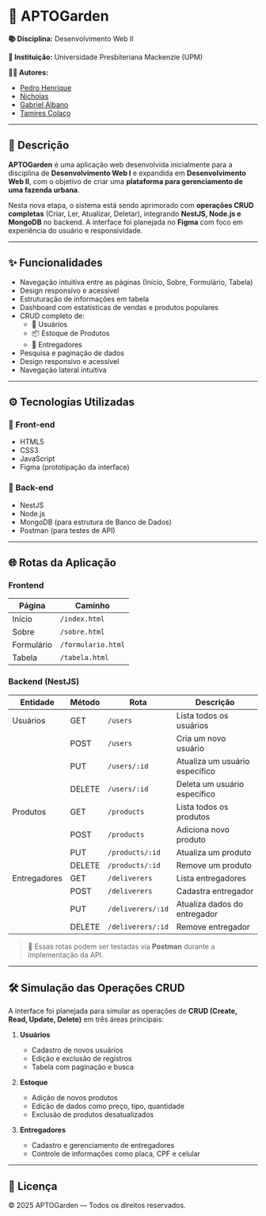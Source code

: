 # 🌿 APTOGarden

**📚 Disciplina:** Desenvolvimento Web II

**🏫 Instituição:** Universidade Presbiteriana Mackenzie (UPM)

**👨‍💻 Autores:** 
- [Pedro Henrique](https://github.com/pedrohenriquedev)  
- [Nicholas](https://github.com/taldoNicholas)
- [Gabriel Albano](https://github.com/AlbanoDevelope)
- [Tamires Colaço]()
---

## 📖 Descrição

**APTOGarden** é uma aplicação web desenvolvida inicialmente para a disciplina de **Desenvolvimento Web I** e expandida em **Desenvolvimento Web II**, com o objetivo de criar uma **plataforma para gerenciamento de uma fazenda urbana**.

Nesta nova etapa, o sistema está sendo aprimorado com **operações CRUD completas** (Criar, Ler, Atualizar, Deletar), integrando **NestJS, Node.js e MongoDB** no backend. A interface foi planejada no **Figma** com foco em experiência do usuário e responsividade.

---

## ✨ Funcionalidades

- Navegação intuitiva entre as páginas (Início, Sobre, Formulário, Tabela)
- Design responsivo e acessível
- Estruturação de informações em tabela
- Dashboard com estatísticas de vendas e produtos populares
- CRUD completo de:
  - 👥 Usuários
  - 📦 Estoque de Produtos
  - 🚚 Entregadores
- Pesquisa e paginação de dados
- Design responsivo e acessível
- Navegação lateral intuitiva

---

## ⚙️ Tecnologias Utilizadas

### 🎨 Front-end
- HTML5
- CSS3
- JavaScript
- Figma (prototipação da interface)

### 🧠 Back-end
- NestJS
- Node.js
- MongoDB (para estrutura de Banco de Dados)
- Postman (para testes de API)

---

## 🌐 Rotas da Aplicação

### Frontend

| Página        | Caminho              |
|---------------|----------------------|
| Início        | `/index.html`        |
| Sobre         | `/sobre.html`        |
| Formulário    | `/formulario.html`   |
| Tabela        | `/tabela.html`       |

### Backend (NestJS)

| Entidade        | Método  | Rota                   | Descrição                      |
|-----------------|---------|------------------------|-------------------------------|
| Usuários        | GET     | `/users`               | Lista todos os usuários        |
|                 | POST    | `/users`               | Cria um novo usuário           |
|                 | PUT     | `/users/:id`           | Atualiza um usuário específico |
|                 | DELETE  | `/users/:id`           | Deleta um usuário específico   |
| Produtos        | GET     | `/products`            | Lista todos os produtos        |
|                 | POST    | `/products`            | Adiciona novo produto          |
|                 | PUT     | `/products/:id`        | Atualiza um produto            |
|                 | DELETE  | `/products/:id`        | Remove um produto              |
| Entregadores    | GET     | `/deliverers`          | Lista entregadores             |
|                 | POST    | `/deliverers`          | Cadastra entregador            |
|                 | PUT     | `/deliverers/:id`      | Atualiza dados do entregador   |
|                 | DELETE  | `/deliverers/:id`      | Remove entregador              |

> 🔧 Essas rotas podem ser testadas via **Postman** durante a implementação da API.

---

## 🛠️ Simulação das Operações CRUD
A interface foi planejada para simular as operações de **CRUD (Create, Read, Update, Delete)** em três áreas principais:

1. **Usuários**
   - Cadastro de novos usuários
   - Edição e exclusão de registros
   - Tabela com paginação e busca

2. **Estoque**
   - Adição de novos produtos
   - Edição de dados como preço, tipo, quantidade
   - Exclusão de produtos desatualizados

3. **Entregadores**
   - Cadastro e gerenciamento de entregadores
   - Controle de informações como placa, CPF e celular

---

## 📜 Licença 
© 2025 APTOGarden — Todos os direitos reservados.

